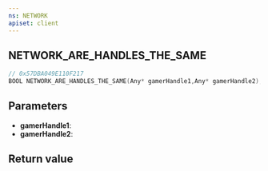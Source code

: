 ```yaml
---
ns: NETWORK
apiset: client
---
```

## NETWORK_ARE_HANDLES_THE_SAME

```c
// 0x57DBA049E110F217
BOOL NETWORK_ARE_HANDLES_THE_SAME(Any* gamerHandle1,Any* gamerHandle2);
```


## Parameters
* **gamerHandle1**:
* **gamerHandle2**:

## Return value